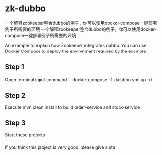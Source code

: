 # zk-dubbo
 一个解释zookeeper整合dubbo的例子，你可以使用docker-compose一键部署例子所需要的环境 一个解释zookeeper整合dubbo的例子，你可以使用docker-compose一键部署例子所需要的环境
 
 An example to explain how Zookeeper integrates dubbo. You can use Docker Compose to deploy the environment required by the example。
 
 ## Step 1
Open terminal input command：
docker-compose -f zkdubbo.yml up -d
## Step 2
Execute mvn clean install to build order-service and stock-service
## Step 3
Start these projects

###
If you think this project is very good, please give a sta


